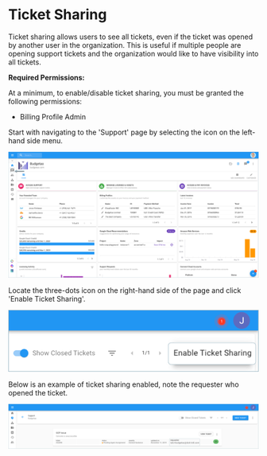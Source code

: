 # Ticket Sharing

Ticket sharing allows users to see all tickets, even if the ticket was opened by another user in the organization. This is useful if multiple people are opening support tickets and the organization would like to have visibility into all tickets.

**Required Permissions:**

At a minimum, to enable/disable ticket sharing, you must be granted the following permissions:

* Billing Profile Admin

Start with navigating to the 'Support' page by selecting the icon on the left-hand side menu.

![](../.gitbook/assets/support-tab.png)

Locate the three-dots icon on the right-hand side of the page and click 'Enable Ticket Sharing'.

![](../.gitbook/assets/enable-ticket-sharing.png)

Below is an example of ticket sharing enabled, note the requester who opened the ticket.

![](../.gitbook/assets/ticket-sharing-enabled.png)

